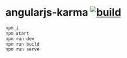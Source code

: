# angularjs-karma [![build](https://travis-ci.org/daggerok/angularjs.svg?branch=karma)](https://travis-ci.org/daggerok/angularjs)

```bash
npm i
npm start
npm run dev
npm run build
npm run serve
```
